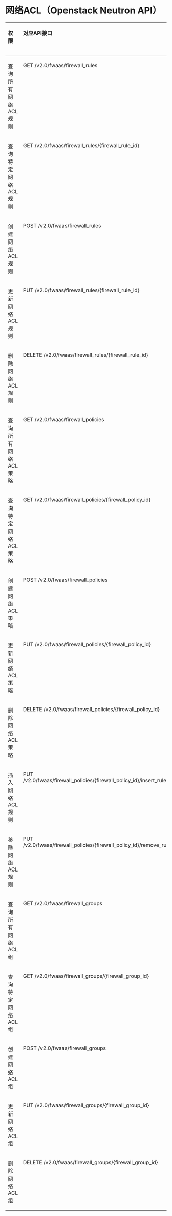 # 网络ACL（Openstack Neutron API）<a name="vpc_permission_0015"></a>

<a name="table138590164616"></a>
<table><thead align="left"><tr id="row2054710012466"><th class="cellrowborder" valign="top" width="15.418458154184583%" id="mcps1.1.6.1.1"><p id="p6174435204812"><a name="p6174435204812"></a><a name="p6174435204812"></a>权限</p>
</th>
<th class="cellrowborder" valign="top" width="25.787421257874215%" id="mcps1.1.6.1.2"><p id="p8174113504816"><a name="p8174113504816"></a><a name="p8174113504816"></a>对应API接口</p>
</th>
<th class="cellrowborder" valign="top" width="26.757324267573246%" id="mcps1.1.6.1.3"><p id="p8701346133717"><a name="p8701346133717"></a><a name="p8701346133717"></a>授权项(Action)</p>
</th>
<th class="cellrowborder" valign="top" width="16.14838516148385%" id="mcps1.1.6.1.4"><p id="p5985736163016"><a name="p5985736163016"></a><a name="p5985736163016"></a>IAM项目(Project)</p>
</th>
<th class="cellrowborder" valign="top" width="15.888411158884114%" id="mcps1.1.6.1.5"><p id="p8985133619300"><a name="p8985133619300"></a><a name="p8985133619300"></a>企业项目(Enterprise Project)</p>
</th>
</tr>
</thead>
<tbody><tr id="row175475019467"><td class="cellrowborder" valign="top" width="15.418458154184583%" headers="mcps1.1.6.1.1 "><p id="p38962449710"><a name="p38962449710"></a><a name="p38962449710"></a>查询所有网络ACL规则</p>
</td>
<td class="cellrowborder" valign="top" width="25.787421257874215%" headers="mcps1.1.6.1.2 "><p id="p55474044610"><a name="p55474044610"></a><a name="p55474044610"></a>GET /v2.0/fwaas/firewall_rules</p>
</td>
<td class="cellrowborder" valign="top" width="26.757324267573246%" headers="mcps1.1.6.1.3 "><p id="p87832010154620"><a name="p87832010154620"></a><a name="p87832010154620"></a>vpc:firewallRules:get</p>
</td>
<td class="cellrowborder" valign="top" width="16.14838516148385%" headers="mcps1.1.6.1.4 "><p id="p1475655902719"><a name="p1475655902719"></a><a name="p1475655902719"></a>√</p>
</td>
<td class="cellrowborder" valign="top" width="15.888411158884114%" headers="mcps1.1.6.1.5 "><p id="p153706545313"><a name="p153706545313"></a><a name="p153706545313"></a>×</p>
</td>
</tr>
<tr id="row954717015469"><td class="cellrowborder" valign="top" width="15.418458154184583%" headers="mcps1.1.6.1.1 "><p id="p68961644874"><a name="p68961644874"></a><a name="p68961644874"></a>查询特定网络ACL规则</p>
</td>
<td class="cellrowborder" valign="top" width="25.787421257874215%" headers="mcps1.1.6.1.2 "><p id="p854711012462"><a name="p854711012462"></a><a name="p854711012462"></a>GET /v2.0/fwaas/firewall_rules/{firewall_rule_id}</p>
</td>
<td class="cellrowborder" valign="top" width="26.757324267573246%" headers="mcps1.1.6.1.3 "><p id="p10249161204616"><a name="p10249161204616"></a><a name="p10249161204616"></a>vpc:firewallRules:get</p>
</td>
<td class="cellrowborder" valign="top" width="16.14838516148385%" headers="mcps1.1.6.1.4 "><p id="p167561459142711"><a name="p167561459142711"></a><a name="p167561459142711"></a>√</p>
</td>
<td class="cellrowborder" valign="top" width="15.888411158884114%" headers="mcps1.1.6.1.5 "><p id="p1370175418319"><a name="p1370175418319"></a><a name="p1370175418319"></a>×</p>
</td>
</tr>
<tr id="row754717018466"><td class="cellrowborder" valign="top" width="15.418458154184583%" headers="mcps1.1.6.1.1 "><p id="p989619441578"><a name="p989619441578"></a><a name="p989619441578"></a>创建网络ACL规则</p>
</td>
<td class="cellrowborder" valign="top" width="25.787421257874215%" headers="mcps1.1.6.1.2 "><p id="p25471074610"><a name="p25471074610"></a><a name="p25471074610"></a>POST /v2.0/fwaas/firewall_rules</p>
</td>
<td class="cellrowborder" valign="top" width="26.757324267573246%" headers="mcps1.1.6.1.3 "><p id="p1642771311465"><a name="p1642771311465"></a><a name="p1642771311465"></a>vpc:firewallRules:create</p>
</td>
<td class="cellrowborder" valign="top" width="16.14838516148385%" headers="mcps1.1.6.1.4 "><p id="p9757145912271"><a name="p9757145912271"></a><a name="p9757145912271"></a>√</p>
</td>
<td class="cellrowborder" valign="top" width="15.888411158884114%" headers="mcps1.1.6.1.5 "><p id="p19370155411318"><a name="p19370155411318"></a><a name="p19370155411318"></a>×</p>
</td>
</tr>
<tr id="row25472014464"><td class="cellrowborder" valign="top" width="15.418458154184583%" headers="mcps1.1.6.1.1 "><p id="p10896844676"><a name="p10896844676"></a><a name="p10896844676"></a>更新网络ACL规则</p>
</td>
<td class="cellrowborder" valign="top" width="25.787421257874215%" headers="mcps1.1.6.1.2 "><p id="p15471304466"><a name="p15471304466"></a><a name="p15471304466"></a>PUT /v2.0/fwaas/firewall_rules/{firewall_rule_id}</p>
</td>
<td class="cellrowborder" valign="top" width="26.757324267573246%" headers="mcps1.1.6.1.3 "><p id="p10998714144611"><a name="p10998714144611"></a><a name="p10998714144611"></a>vpc:firewallRules:update</p>
</td>
<td class="cellrowborder" valign="top" width="16.14838516148385%" headers="mcps1.1.6.1.4 "><p id="p187577594276"><a name="p187577594276"></a><a name="p187577594276"></a>√</p>
</td>
<td class="cellrowborder" valign="top" width="15.888411158884114%" headers="mcps1.1.6.1.5 "><p id="p10370105493116"><a name="p10370105493116"></a><a name="p10370105493116"></a>×</p>
</td>
</tr>
<tr id="row2054713064610"><td class="cellrowborder" valign="top" width="15.418458154184583%" headers="mcps1.1.6.1.1 "><p id="p128968441671"><a name="p128968441671"></a><a name="p128968441671"></a>删除网络ACL规则</p>
</td>
<td class="cellrowborder" valign="top" width="25.787421257874215%" headers="mcps1.1.6.1.2 "><p id="p7547302464"><a name="p7547302464"></a><a name="p7547302464"></a>DELETE /v2.0/fwaas/firewall_rules/{firewall_rule_id}</p>
</td>
<td class="cellrowborder" valign="top" width="26.757324267573246%" headers="mcps1.1.6.1.3 "><p id="p0230316104616"><a name="p0230316104616"></a><a name="p0230316104616"></a>vpc:firewallRules:delete</p>
</td>
<td class="cellrowborder" valign="top" width="16.14838516148385%" headers="mcps1.1.6.1.4 "><p id="p1267045134615"><a name="p1267045134615"></a><a name="p1267045134615"></a>√</p>
</td>
<td class="cellrowborder" valign="top" width="15.888411158884114%" headers="mcps1.1.6.1.5 "><p id="p6670155114465"><a name="p6670155114465"></a><a name="p6670155114465"></a>×</p>
</td>
</tr>
<tr id="row17547110134614"><td class="cellrowborder" valign="top" width="15.418458154184583%" headers="mcps1.1.6.1.1 "><p id="p16896444478"><a name="p16896444478"></a><a name="p16896444478"></a>查询所有网络ACL策略</p>
</td>
<td class="cellrowborder" valign="top" width="25.787421257874215%" headers="mcps1.1.6.1.2 "><p id="p13547604464"><a name="p13547604464"></a><a name="p13547604464"></a>GET /v2.0/fwaas/firewall_policies</p>
</td>
<td class="cellrowborder" valign="top" width="26.757324267573246%" headers="mcps1.1.6.1.3 "><p id="p1161211711468"><a name="p1161211711468"></a><a name="p1161211711468"></a>vpc:firewallPolicies:get</p>
</td>
<td class="cellrowborder" valign="top" width="16.14838516148385%" headers="mcps1.1.6.1.4 "><p id="p5670165120466"><a name="p5670165120466"></a><a name="p5670165120466"></a>√</p>
</td>
<td class="cellrowborder" valign="top" width="15.888411158884114%" headers="mcps1.1.6.1.5 "><p id="p167055174612"><a name="p167055174612"></a><a name="p167055174612"></a>×</p>
</td>
</tr>
<tr id="row1554717012462"><td class="cellrowborder" valign="top" width="15.418458154184583%" headers="mcps1.1.6.1.1 "><p id="p68961448715"><a name="p68961448715"></a><a name="p68961448715"></a>查询特定网络ACL策略</p>
</td>
<td class="cellrowborder" valign="top" width="25.787421257874215%" headers="mcps1.1.6.1.2 "><p id="p1054790144617"><a name="p1054790144617"></a><a name="p1054790144617"></a>GET /v2.0/fwaas/firewall_policies/{firewall_policy_id}</p>
</td>
<td class="cellrowborder" valign="top" width="26.757324267573246%" headers="mcps1.1.6.1.3 "><p id="p1018319193467"><a name="p1018319193467"></a><a name="p1018319193467"></a>vpc:firewallPolicies:get</p>
</td>
<td class="cellrowborder" valign="top" width="16.14838516148385%" headers="mcps1.1.6.1.4 "><p id="p9520861666"><a name="p9520861666"></a><a name="p9520861666"></a>√</p>
</td>
<td class="cellrowborder" valign="top" width="15.888411158884114%" headers="mcps1.1.6.1.5 "><p id="p10520361611"><a name="p10520361611"></a><a name="p10520361611"></a>×</p>
</td>
</tr>
<tr id="row9547170204610"><td class="cellrowborder" valign="top" width="15.418458154184583%" headers="mcps1.1.6.1.1 "><p id="p3896944179"><a name="p3896944179"></a><a name="p3896944179"></a>创建网络ACL策略</p>
</td>
<td class="cellrowborder" valign="top" width="25.787421257874215%" headers="mcps1.1.6.1.2 "><p id="p155471102460"><a name="p155471102460"></a><a name="p155471102460"></a>POST /v2.0/fwaas/firewall_policies</p>
</td>
<td class="cellrowborder" valign="top" width="26.757324267573246%" headers="mcps1.1.6.1.3 "><p id="p1938032004613"><a name="p1938032004613"></a><a name="p1938032004613"></a>vpc:firewallPolicies:create</p>
</td>
<td class="cellrowborder" valign="top" width="16.14838516148385%" headers="mcps1.1.6.1.4 "><p id="p135201961968"><a name="p135201961968"></a><a name="p135201961968"></a>√</p>
</td>
<td class="cellrowborder" valign="top" width="15.888411158884114%" headers="mcps1.1.6.1.5 "><p id="p17520461168"><a name="p17520461168"></a><a name="p17520461168"></a>×</p>
</td>
</tr>
<tr id="row18547001460"><td class="cellrowborder" valign="top" width="15.418458154184583%" headers="mcps1.1.6.1.1 "><p id="p889654416711"><a name="p889654416711"></a><a name="p889654416711"></a>更新网络ACL策略</p>
</td>
<td class="cellrowborder" valign="top" width="25.787421257874215%" headers="mcps1.1.6.1.2 "><p id="p1254713011460"><a name="p1254713011460"></a><a name="p1254713011460"></a>PUT /v2.0/fwaas/firewall_policies/{firewall_policy_id}</p>
</td>
<td class="cellrowborder" valign="top" width="26.757324267573246%" headers="mcps1.1.6.1.3 "><p id="p625182414611"><a name="p625182414611"></a><a name="p625182414611"></a>vpc:firewallPolicies:update</p>
</td>
<td class="cellrowborder" valign="top" width="16.14838516148385%" headers="mcps1.1.6.1.4 "><p id="p252036665"><a name="p252036665"></a><a name="p252036665"></a>√</p>
</td>
<td class="cellrowborder" valign="top" width="15.888411158884114%" headers="mcps1.1.6.1.5 "><p id="p1520106464"><a name="p1520106464"></a><a name="p1520106464"></a>×</p>
</td>
</tr>
<tr id="row205476084614"><td class="cellrowborder" valign="top" width="15.418458154184583%" headers="mcps1.1.6.1.1 "><p id="p68974441376"><a name="p68974441376"></a><a name="p68974441376"></a>删除网络ACL策略</p>
</td>
<td class="cellrowborder" valign="top" width="25.787421257874215%" headers="mcps1.1.6.1.2 "><p id="p1454710013464"><a name="p1454710013464"></a><a name="p1454710013464"></a>DELETE /v2.0/fwaas/firewall_policies/{firewall_policy_id}</p>
</td>
<td class="cellrowborder" valign="top" width="26.757324267573246%" headers="mcps1.1.6.1.3 "><p id="p1761332616465"><a name="p1761332616465"></a><a name="p1761332616465"></a>vpc:firewallPolicies:delete</p>
</td>
<td class="cellrowborder" valign="top" width="16.14838516148385%" headers="mcps1.1.6.1.4 "><p id="p135218615612"><a name="p135218615612"></a><a name="p135218615612"></a>√</p>
</td>
<td class="cellrowborder" valign="top" width="15.888411158884114%" headers="mcps1.1.6.1.5 "><p id="p752146463"><a name="p752146463"></a><a name="p752146463"></a>×</p>
</td>
</tr>
<tr id="row65472074610"><td class="cellrowborder" valign="top" width="15.418458154184583%" headers="mcps1.1.6.1.1 "><p id="p689710445712"><a name="p689710445712"></a><a name="p689710445712"></a>插入网络ACL规则</p>
</td>
<td class="cellrowborder" valign="top" width="25.787421257874215%" headers="mcps1.1.6.1.2 "><p id="p185471074618"><a name="p185471074618"></a><a name="p185471074618"></a>PUT /v2.0/fwaas/firewall_policies/{firewall_policy_id}/insert_rule</p>
</td>
<td class="cellrowborder" valign="top" width="26.757324267573246%" headers="mcps1.1.6.1.3 "><a name="ul194831710115410"></a><a name="ul194831710115410"></a><ul id="ul194831710115410"><li>vpc:firewallPolicies:addRule</li><li>vpc:firewallPolicies:get</li></ul>
</td>
<td class="cellrowborder" valign="top" width="16.14838516148385%" headers="mcps1.1.6.1.4 "><p id="p115245914612"><a name="p115245914612"></a><a name="p115245914612"></a>√</p>
</td>
<td class="cellrowborder" valign="top" width="15.888411158884114%" headers="mcps1.1.6.1.5 "><p id="p11524169768"><a name="p11524169768"></a><a name="p11524169768"></a>×</p>
</td>
</tr>
<tr id="row7547190114619"><td class="cellrowborder" valign="top" width="15.418458154184583%" headers="mcps1.1.6.1.1 "><p id="p168971144178"><a name="p168971144178"></a><a name="p168971144178"></a>移除网络ACL规则</p>
</td>
<td class="cellrowborder" valign="top" width="25.787421257874215%" headers="mcps1.1.6.1.2 "><p id="p0547130134614"><a name="p0547130134614"></a><a name="p0547130134614"></a>PUT /v2.0/fwaas/firewall_policies/{firewall_policy_id}/remove_rule</p>
</td>
<td class="cellrowborder" valign="top" width="26.757324267573246%" headers="mcps1.1.6.1.3 "><a name="ul65475011468"></a><a name="ul65475011468"></a><ul id="ul65475011468"><li>vpc:firewallPolicies:removeRule</li><li>vpc:firewallPolicies:get</li></ul>
</td>
<td class="cellrowborder" valign="top" width="16.14838516148385%" headers="mcps1.1.6.1.4 "><p id="p185241699610"><a name="p185241699610"></a><a name="p185241699610"></a>√</p>
</td>
<td class="cellrowborder" valign="top" width="15.888411158884114%" headers="mcps1.1.6.1.5 "><p id="p25241993610"><a name="p25241993610"></a><a name="p25241993610"></a>×</p>
</td>
</tr>
<tr id="row1154718015467"><td class="cellrowborder" valign="top" width="15.418458154184583%" headers="mcps1.1.6.1.1 "><p id="p188978441979"><a name="p188978441979"></a><a name="p188978441979"></a>查询所有网络ACL组</p>
</td>
<td class="cellrowborder" valign="top" width="25.787421257874215%" headers="mcps1.1.6.1.2 "><p id="p115477044612"><a name="p115477044612"></a><a name="p115477044612"></a>GET /v2.0/fwaas/firewall_groups</p>
</td>
<td class="cellrowborder" valign="top" width="26.757324267573246%" headers="mcps1.1.6.1.3 "><p id="p153991240174616"><a name="p153991240174616"></a><a name="p153991240174616"></a>vpc:firewallGroups:get</p>
</td>
<td class="cellrowborder" valign="top" width="16.14838516148385%" headers="mcps1.1.6.1.4 "><p id="p652411911620"><a name="p652411911620"></a><a name="p652411911620"></a>√</p>
</td>
<td class="cellrowborder" valign="top" width="15.888411158884114%" headers="mcps1.1.6.1.5 "><p id="p6524191861"><a name="p6524191861"></a><a name="p6524191861"></a>×</p>
</td>
</tr>
<tr id="row165479014611"><td class="cellrowborder" valign="top" width="15.418458154184583%" headers="mcps1.1.6.1.1 "><p id="p10897164410715"><a name="p10897164410715"></a><a name="p10897164410715"></a>查询特定网络ACL组</p>
</td>
<td class="cellrowborder" valign="top" width="25.787421257874215%" headers="mcps1.1.6.1.2 "><p id="p95471309469"><a name="p95471309469"></a><a name="p95471309469"></a>GET /v2.0/fwaas/firewall_groups/{firewall_group_id}</p>
</td>
<td class="cellrowborder" valign="top" width="26.757324267573246%" headers="mcps1.1.6.1.3 "><p id="p5766194114618"><a name="p5766194114618"></a><a name="p5766194114618"></a>vpc:firewallGroups:get</p>
</td>
<td class="cellrowborder" valign="top" width="16.14838516148385%" headers="mcps1.1.6.1.4 "><p id="p1152489668"><a name="p1152489668"></a><a name="p1152489668"></a>√</p>
</td>
<td class="cellrowborder" valign="top" width="15.888411158884114%" headers="mcps1.1.6.1.5 "><p id="p135241591365"><a name="p135241591365"></a><a name="p135241591365"></a>×</p>
</td>
</tr>
<tr id="row1154718013461"><td class="cellrowborder" valign="top" width="15.418458154184583%" headers="mcps1.1.6.1.1 "><p id="p88971344977"><a name="p88971344977"></a><a name="p88971344977"></a>创建网络ACL组</p>
</td>
<td class="cellrowborder" valign="top" width="25.787421257874215%" headers="mcps1.1.6.1.2 "><p id="p254914014462"><a name="p254914014462"></a><a name="p254914014462"></a>POST /v2.0/fwaas/firewall_groups</p>
</td>
<td class="cellrowborder" valign="top" width="26.757324267573246%" headers="mcps1.1.6.1.3 "><p id="p17963425464"><a name="p17963425464"></a><a name="p17963425464"></a>vpc:firewallGroups:create</p>
</td>
<td class="cellrowborder" valign="top" width="16.14838516148385%" headers="mcps1.1.6.1.4 "><p id="p106191011264"><a name="p106191011264"></a><a name="p106191011264"></a>√</p>
</td>
<td class="cellrowborder" valign="top" width="15.888411158884114%" headers="mcps1.1.6.1.5 "><p id="p18619711162"><a name="p18619711162"></a><a name="p18619711162"></a>×</p>
</td>
</tr>
<tr id="row11549307461"><td class="cellrowborder" valign="top" width="15.418458154184583%" headers="mcps1.1.6.1.1 "><p id="p389774420716"><a name="p389774420716"></a><a name="p389774420716"></a>更新网络ACL组</p>
</td>
<td class="cellrowborder" valign="top" width="25.787421257874215%" headers="mcps1.1.6.1.2 "><p id="p14549901464"><a name="p14549901464"></a><a name="p14549901464"></a>PUT /v2.0/fwaas/firewall_groups/{firewall_group_id}</p>
</td>
<td class="cellrowborder" valign="top" width="26.757324267573246%" headers="mcps1.1.6.1.3 "><p id="p1171664394618"><a name="p1171664394618"></a><a name="p1171664394618"></a>vpc:firewallGroups:update</p>
</td>
<td class="cellrowborder" valign="top" width="16.14838516148385%" headers="mcps1.1.6.1.4 "><p id="p1619101119612"><a name="p1619101119612"></a><a name="p1619101119612"></a>√</p>
</td>
<td class="cellrowborder" valign="top" width="15.888411158884114%" headers="mcps1.1.6.1.5 "><p id="p166197114615"><a name="p166197114615"></a><a name="p166197114615"></a>×</p>
</td>
</tr>
<tr id="row15549309464"><td class="cellrowborder" valign="top" width="15.418458154184583%" headers="mcps1.1.6.1.1 "><p id="p158974442715"><a name="p158974442715"></a><a name="p158974442715"></a>删除网络ACL组</p>
</td>
<td class="cellrowborder" valign="top" width="25.787421257874215%" headers="mcps1.1.6.1.2 "><p id="p1654911084613"><a name="p1654911084613"></a><a name="p1654911084613"></a>DELETE /v2.0/fwaas/firewall_groups/{firewall_group_id}</p>
</td>
<td class="cellrowborder" valign="top" width="26.757324267573246%" headers="mcps1.1.6.1.3 "><p id="p182421245134619"><a name="p182421245134619"></a><a name="p182421245134619"></a>vpc:firewallGroups:delete</p>
</td>
<td class="cellrowborder" valign="top" width="16.14838516148385%" headers="mcps1.1.6.1.4 "><p id="p3619811765"><a name="p3619811765"></a><a name="p3619811765"></a>√</p>
</td>
<td class="cellrowborder" valign="top" width="15.888411158884114%" headers="mcps1.1.6.1.5 "><p id="p136195112612"><a name="p136195112612"></a><a name="p136195112612"></a>×</p>
</td>
</tr>
</tbody>
</table>


